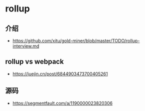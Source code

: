 # rollup

## 介绍
- https://github.com/xitu/gold-miner/blob/master/TODO/rollup-interview.md

## rollup vs webpack
- https://juejin.cn/post/6844903473700405261

## 源码
- https://segmentfault.com/a/1190000023820306